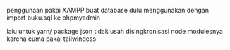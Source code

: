 penggunaan pakai XAMPP
buat database dulu menggunakan dengan import buku.sql ke phpmyadmin

lalu untuk yarn/ package json tidak usah disingkronisasi node modulesnya
karena cuma pakai tailwindcss